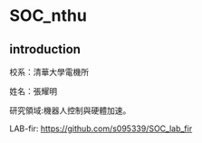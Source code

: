 # SOC_nthu

## introduction
校系：清華大學電機所

姓名：張耀明

研究領域:機器人控制與硬體加速。


LAB-fir: https://github.com/s095339/SOC_lab_fir
